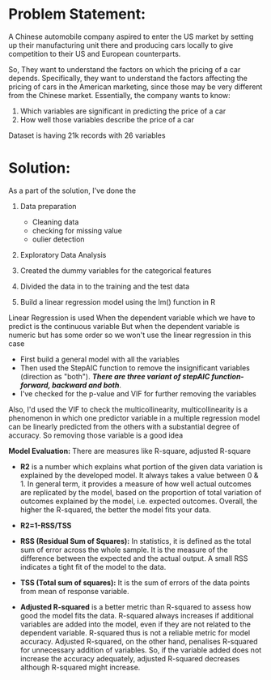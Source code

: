 # Problem Statement:
A Chinese automobile company aspired to enter the US market by setting up their manufacturing unit there and producing cars locally to give competition to their US and European counterparts. 

So, They want to understand the factors on which the pricing of a car depends. Specifically, they want to understand the factors affecting the pricing of cars in the American marketing, since those may be very different from the Chinese market. Essentially, the company wants to know:

1. Which variables are significant in predicting the price of a car
2. How well those variables describe the price of a car

Dataset is having 21k records with 26 variables

# Solution:
As a part of the solution, I've done the
1. Data preparation
	- Cleaning data
	- checking for missing value
	- oulier detection

2. Exploratory Data Analysis
3. Created the dummy variables for the categorical features
4. Divided the data in to the training and the test data
5. Build a linear regression model using the lm() function in R

Linear Regression is used When the dependent variable which we have to predict is the continuous variable
But when the dependent variable is numeric but has some order so we won't use the linear regression in this case
* First build a general model with all the variables
* Then used the StepAIC function to remove the insignificant variables (direction as "both"). **_There are three variant of stepAIC function- forward, backward and both_**.
* I've checked for the p-value and VIF for further removing the variables

Also, I'd used the VIF to check the multicollinearity, multicollinearity is a phenomenon in which one predictor variable in a multiple regression model can be linearly predicted from the others with a substantial degree of accuracy. So removing those variable is a good idea

**Model Evaluation:** There are measures like R-square, adjusted R-square

* **R2** is a number which explains what portion of the given data variation is explained by the developed model. It always takes a value between 0 & 1. In general term, it provides a measure of how well actual outcomes are replicated by the model, based on the proportion of total variation of outcomes explained by the model, i.e. expected outcomes. Overall, the higher the R-squared, the better the model fits your data.

- **R2=1-RSS/TSS**

- **RSS (Residual Sum of Squares):** In statistics, it is defined as the total sum of error across the whole sample. It is the measure of the difference between the expected and the actual output. A small RSS indicates a tight fit of the model to the data.

- **TSS (Total sum of squares):** It is the sum of errors of the data points from mean of response variable.

* **Adjusted R-squared** is a better metric than R-squared to assess how good the model fits the data. R-squared always increases if additional variables are added into the model, even if they are not related to the dependent variable. R-squared thus is not a reliable metric for model accuracy. Adjusted R-squared, on the other hand, penalises R-squared for unnecessary addition of variables. So, if the variable added does not increase the accuracy adequately, adjusted R-squared decreases although R-squared might increase.
